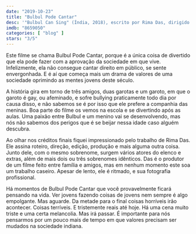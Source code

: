 ```yaml
---
date: "2019-10-23"
title: "Bulbul Pode Cantar"
desc: '"Bulbul Can Sing" (Índia, 2018), escrito por Rima Das, dirigido por Rima Das, com Pakija Begam, Arnali Das e Manabendra Das. Escrito para o CinemAqui na cobertura da #mostrasp.'
imdb: "8659050"
categories: [ "blog" ]
stars: "3/5"
---
```

Este filme se chama Bulbul Pode Cantar, porque é a única coisa de divertido que ela pode fazer com a aprovação da sociedade em que vive. Infelizmente, ela não consegue cantar direito em público, se sente envergonhada. E é aí que começa mais um drama de valores de uma sociedade oprimindo as mentes jovens deste século.

A história gira em torno de três amigos, duas garotas e um garoto, em que o garoto é gay, ou afeminado, e sofre bullying praticamente todo dia por causa disso, e não sabemos se é por isso que ele prefere a companhia das meninas. Boa parte do filme os vemos na escola e se divertindo após as aulas. Uma paixão entre Bulbul e um menino vai se desenvolvendo, mas nós não sabemos dos perigos que é se beijar nessa idade caso alguém descubra.

Ao olhar nos créditos finais fiquei impressionado pelo trabalho de Rima Das. Ele assina roteiro, direção, edição, produção e mais alguma outra coisa. Junto dele, com o mesmo sobrenome, surgem vários atores do elenco e extras, além de mais dois ou três sobrenomes idênticos. Das é o produtor de um filme feito entre família e amigos, mas em nenhum momento este soa um trabalho caseiro. Apesar de lento, ele é ritmado, e sua fotografia profissional.

Há momentos de Bulbul Pode Cantar que você provavelmente ficará pensando na vida. Ver jovens fazendo coisas de jovens nem sempre é algo empolgante. Mas aguarde. Da metade para o final coisas horríveis irão acontecer. Coisas terríveis. E tristemente reais até hoje. Há uma cena muito triste e uma certa melancolia. Mas irá passar. É importante para nós pensarmos por um pouco mais de tempo em que valores precisam ser mudados na sociedade indiana.
